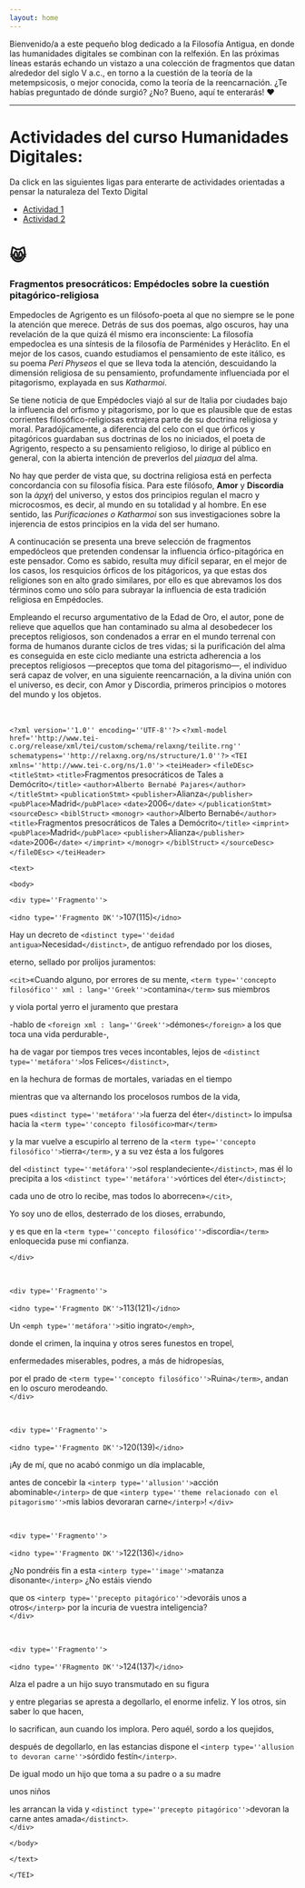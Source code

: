 ```yaml
---
layout: home
---
```


Bienvenido/a a este pequeño blog dedicado a la Filosofía Antigua, en donde las humanidades digitales se combinan con la relfexión.
En las próximas líneas estarás echando un vistazo a una colección de fragmentos que datan alrededor del siglo V a.c., en torno a
la cuestión de la teoría de la metempsicosis, o mejor conocida, como la teoría de la reencarnación. ¿Te habías preguntado de dónde
surgió? ¿No? Bueno, aquí te enterarás! ❤️

---
<h1>Actividades del curso Humanidades Digitales:</h1>


Da click en las siguientes ligas para enterarte de actividades orientadas a pensar la naturaleza del Texto Digital

- [Actividad 1](https://docs.google.com/document/d/1MbotJzewdvXEE1eV8s56UZrFhpG75zNrph3QI81U1OY/edit)
- [Actividad 2](https://docs.google.com/presentation/d/1hEoJQiTYMGfjNjHCyecqLppD_1H0Fyw_CP7ENhacau4/edit#slide=id.p1)

😸
===

### Fragmentos presocráticos: Empédocles sobre la cuestión pitagórico-religiosa  


Empedocles de Agrigento es un filósofo-poeta al que no siempre se le pone la atención que merece. Detrás de sus dos poemas, algo oscuros, hay una revelación de la que quizá él mismo era inconsciente: La filosofía empedoclea es una síntesis de la filosofía de Parménides y Heráclito.	En el mejor de los casos, cuando estudiamos el pensamiento de este itálico, es su poema _Peri Physeos_ el que se lleva toda la atención, descuidando la dimensión religiosa de su pensamiento, profundamente influenciada por el pitagorismo, explayada en sus _Katharmoi_.  

Se tiene noticia de que Empédocles viajó al sur de Italia por ciudades bajo la influencia del orfismo y pitagorismo, por lo que es plausible que de estas corrientes filosófico-religiosas extrajera parte de su doctrina religiosa y moral.  Paradójicamente, a diferencia del celo con el que órficos y pitagóricos guardaban sus doctrinas de los no iniciados, el poeta de Agrigento, respecto a su pensamiento religioso, lo dirige al público en general, con la abierta intención de preverlos del _μίασμα_ del alma.  

No hay que perder de vista que, su doctrina religiosa está en perfecta concordancia con su filosofía física. Para este filósofo, __Amor__ y __Discordia__ son la _ἀρχή_ del universo, y estos dos principios regulan el macro y microcosmos, es decir, al mundo en su totalidad y al hombre. En ese sentido, las _Purificaciones o Katharmoi_ son sus investigaciones sobre la injerencia de estos principios en la vida del ser humano.  

A continucación se presenta una breve selección de fragmentos empedócleos que pretenden condensar la influencia órfico-pitagórica en este pensador. Como es sabido, resulta muy difícil separar, en el mejor de los casos, los resquicios órficos de los pitágoricos, ya que estas dos religiones son en alto grado similares, por ello es que abrevamos los dos términos como uno sólo para subrayar la influencia de esta tradición religiosa en Empédocles.  

Empleando el recurso argumentativo de la Edad de Oro, el autor, pone de relieve que aquellos que han contaminado su alma al desobedecer los preceptos religiosos, son condenados a errar en el mundo terrenal con forma de humanos durante ciclos de tres vidas; si la purificación del alma es conseguida en este ciclo mediante una estricta adherencia a los preceptos religiosos —preceptos que toma del pitagorismo—, el individuo será capaz de volver, en una siguiente reencarnación, a la divina unión con el universo, es decir, con Amor y Discordia, primeros principios o motores del mundo y los objetos.

<br>


`<?xml version=''1.0'' encoding=''UTF-8''?>`
`<?xml-model href=''http://www.tei-c.org/release/xml/tei/custom/schema/relaxng/teilite.rng'' schematypens=''http://relaxng.org/ns/structure/1.0''?>`
`<TEI xmlns=''http://www.tei-c.org/ns/1.0''>`
 `<teiHeader>`
  `<fileDEsc>`
   `<titleStmt>`
    `<title>`Fragmentos presocráticos de Tales a Demócrito`</title>`
    `<author>Alberto Bernabé Pajares</author>`
   `</titleStmt>`
   `<publicationStmt>`
    `<publisher>`Alianza`</publisher>`
    `<pubPlace>`Madrid`</pubPlace>`
    `<date>`2006`</date>`
   `</publicationStmt>`
   `<sourceDesc>`
    `<biblStruct>`
     `<monogr>`
      `<author>`Alberto Bernabé`</author>`
      `<title>`Fragmentos presocráticos de Tales a Demócrito`</title>`
      `<imprint>`
       `<pubPlace>`Madrid`</pubPlace>`
       `<publisher>`Alianza`</publisher>`
       `<date>`2006`</date>`
      `</imprint>`
     `</monogr>`
    `</biblStruct>`
   `</sourceDesc>`
  `</fileDEsc>`
 `</teiHeader>`  
 
 `<text>`  
 
  `<body>`    
  
   `<div type=''Fragmento''>`  
   
   `<idno type=''Fragmento DK''>`107(115)`</idno>`  
    
   Hay un decreto de `<distinct type=''deidad antigua>`Necesidad`</distinct>`, de antiguo refrendado por los dioses,<br>  
   
   eterno, sellado por prolijos juramentos:<br>  
    
   `<cit>`«Cuando alguno, por errores de su mente, `<term type=''concepto filosófico'' xml : lang=''Greek''>`contamina`</term>` sus miembros<br>  
    
   y viola portal yerro el juramento que prestara<br>  
    
   -hablo de `<foreign xml : lang=''Greek''>`démones`</foreign>` a los que toca una vida perdurable-,<br>  
    
   ha de vagar por tiempos tres veces incontables, lejos de `<distinct type=''metáfora''>`los Felices`</distinct>`,<br>  
    
   en la hechura de formas de mortales, variadas en el tiempo<br>  
    
   mientras que va alternando los procelosos rumbos de la vida,<br>  
    
   pues `<distinct type=''metáfora''>`la fuerza del éter`</distinct>` lo impulsa hacia la `<term type=''concepto filosófico>`mar`</term>`<br>  
   
   y la mar vuelve a escupirlo al terreno de la `<term type=''concepto filosófico''>`tierra`</term>`, y a su vez ésta a los fulgores<br>  
    
   del `<distinct type=''metáfora''>`sol resplandeciente`</distinct>`, mas él lo precipita a los `<distinct type=''metáfora''>`vórtices del éter`</distinct>`;<br>  
    
   cada uno de otro lo recibe, mas todos lo aborrecen»`</cit>`,<br>  
    
   Yo soy uno de ellos, desterrado de los dioses, errabundo,<br>  
   
   y es que en la `<term type=''concepto filosófico''>`discordia`</term>` enloquecida puse mi confianza.  
   
   `</div>`  
   
   <br>
   
   
   
   `<div type=''Fragmento''>`  
   
   `<idno type=''Fragmento DK''>`113(121)`</idno>`  
   
    
   Un `<emph type=''metáfora''>`sitio ingrato`</emph>`,<br>  
   
   donde el crimen, la inquina y otros seres funestos en tropel,<br>  
    
   enfermedades miserables, podres, a más de hidropesías,<br>  
    
   por el prado de `<term type=''concepto filosófico''>`Ruina`</term>`, andan en lo oscuro merodeando.<br>
   `</div>`

   
   <br>

   
   `<div type=''Fragmento''>`  
   
   `<idno type=''Fragmento DK''>`120(139)`</idno>`
    
   ¡Ay de mí, que no acabó conmigo un día implacable,<br>  
    
   antes de concebir la `<interp type=''allusion''>`acción abominable`</interp>` de que `<interp type=''theme relacionado con el pitagorismo''>`mis labios devoraran carne`</interp>`!
   `</div>`  
   
   
   <br>
   
  
   `<div type=''Fragmento''>`  
   
   `<idno type=''Fragmento DK''>`122(136)`</idno>`  
    
   ¿No pondréis fin a esta `<interp type=''image''>`matanza disonante`</interp>` ¿No estáis viendo<br>  
    
   que os `<interp type=''precepto pitagórico''>`devoráis unos a otros`</interp>` por la incuria de vuestra inteligencia?<br>
   `</div>`  
   
   
   <br>
   
   
   `<div type=''Fragmento''>`  
   
  `<idno type=''FRagmento DK''>`124(137)`</idno>`  
    
   Alza el padre a un hijo suyo transmutado en su figura<br>  
    
   y entre plegarias se apresta a degollarlo, el enorme infeliz. Y los otros, sin saber lo que hacen,<br>  
    
   lo sacrifican, aun cuando los implora. Pero aquél, sordo a los quejidos,<br>  
   
   después de degollarlo, en las estancias dispone el  `<interp type=''allusion to devoran carne''>`sórdido festín`</interp>`.<br>  
    
   De igual modo un hijo que toma a su padre o a su madre<br>  
    
   unos niños<br>  
    
   les arrancan la vida y  `<distinct type=''precepto pitagórico''>`devoran la carne antes amada`</distinct>`.<br>
   `</div>`  
   
  `</body>`  
  
 `</text>`  
 
`</TEI>`  


